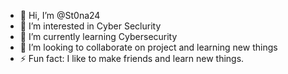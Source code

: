 - 👋 Hi, I’m @St0na24
- 👀 I’m interested in Cyber Seclurity
- 🌱 I’m currently learning Cybersecurity
- 💞️ I’m looking to collaborate on project and learning new things
- ⚡ Fun fact: I like to make friends and learn new things.

<!---
St0na24/St0na24 is a ✨ special ✨ repository because its `README.md` (this file) appears on your GitHub profile.
You can click the Preview link to take a look at your changes.
--->
